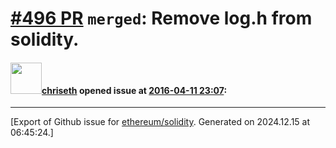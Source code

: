 # [\#496 PR](https://github.com/ethereum/solidity/pull/496) `merged`: Remove log.h from solidity.

#### <img src="https://avatars.githubusercontent.com/u/9073706?v=4" width="50">[chriseth](https://github.com/chriseth) opened issue at [2016-04-11 23:07](https://github.com/ethereum/solidity/pull/496):






-------------------------------------------------------------------------------



[Export of Github issue for [ethereum/solidity](https://github.com/ethereum/solidity). Generated on 2024.12.15 at 06:45:24.]
